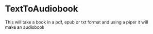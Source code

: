 # TextToAudiobook
This will take a book in a pdf, epub or txt format and using a piper it will make an audiobook
